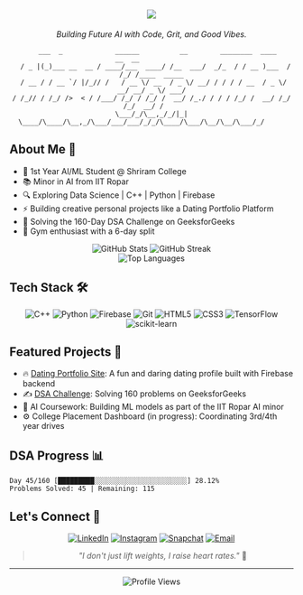 ﻿<h1 align="center">
  <img src="https://readme-typing-svg.herokuapp.com/?lines=Hello,+I'm+Ajay!+👋;AjayCodesItBetter&center=true&size=30">
</h1>

<p align="center">
  <em>Building Future AI with Code, Grit, and Good Vibes.</em>
</p>

<div align="center">
  
```ascii
   ___  _             ______          __        ________  ____       __  __            
  / _ |(_)___ __  __ / ____/___  ____/ /__  ___/  _/_  / / __ )___  / /_/ /____  _____
 / __ / / __ `/ |/_// /   / __ \/ __  / _ \/ __/ / / / / __  / _ \/ __/ __/ _ \/ ___/
/ /_// / /_/ />  < / /___/ /_/ / /_/ /  __/ /_./ / / / /_/ /  __/ /_/ /_/  __/ /    
\___/_/\__,_/_/|_| \____/\____/\__,_/\___/___/___/_/_/\____/\___/\__/\__/\___/_/     
```

</div>

## About Me 🚀

- 🧠 1st Year AI/ML Student @ Shriram College
- 📚 Minor in AI from IIT Ropar
- 🔍 Exploring Data Science | C++ | Python | Firebase
- ⚡ Building creative personal projects like a Dating Portfolio Platform
- 🧩 Solving the 160-Day DSA Challenge on GeeksforGeeks
- 💪 Gym enthusiast with a 6-day split

<div align="center">
  <img src="https://github-readme-stats.vercel.app/api?username=ajaycodesitbetter&show_icons=true&theme=radical" alt="GitHub Stats" />
  <img src="https://github-readme-streak-stats.herokuapp.com/?user=ajaycodesitbetter&theme=radical" alt="GitHub Streak" />
</div>

<div align="center">
  <img src="https://github-readme-stats.vercel.app/api/top-langs/?username=ajaycodesitbetter&layout=compact&theme=radical" alt="Top Languages" />
</div>

## Tech Stack 🛠️

<div align="center">

![C++](https://img.shields.io/badge/C++-00599C?style=for-the-badge&logo=cplusplus&logoColor=white)
![Python](https://img.shields.io/badge/Python-FFD43B?style=for-the-badge&logo=python&logoColor=blue)
![Firebase](https://img.shields.io/badge/Firebase-ffca28?style=for-the-badge&logo=firebase&logoColor=black)
![Git](https://img.shields.io/badge/Git-F05032?style=for-the-badge&logo=git&logoColor=white)
![HTML5](https://img.shields.io/badge/HTML5-E34F26?style=for-the-badge&logo=html5&logoColor=white)
![CSS3](https://img.shields.io/badge/CSS3-1572B6?style=for-the-badge&logo=css3&logoColor=white)
![TensorFlow](https://img.shields.io/badge/TensorFlow-FF6F00?style=for-the-badge&logo=tensorflow&logoColor=white)
![scikit-learn](https://img.shields.io/badge/scikit--learn-F7931E?style=for-the-badge&logo=scikit-learn&logoColor=white)

</div>

## Featured Projects 🌟

- 🔥 [Dating Portfolio Site](https://ajaydoesitbetter.netlify.app): A fun and daring dating profile built with Firebase backend
- ✍️ [DSA Challenge](https://auth.geeksforgeeks.org/user/ajaycodesitbetter): Solving 160 problems on GeeksforGeeks
- 🧠 AI Coursework: Building ML models as part of the IIT Ropar AI minor
- ⚙️ College Placement Dashboard (in progress): Coordinating 3rd/4th year drives

## DSA Progress 📊

```
Day 45/160 [█████████░░░░░░░░░░░░░░░░░░░░░░░] 28.12%
Problems Solved: 45 | Remaining: 115
```

## Let's Connect 🤝

<div align="center">

[![LinkedIn](https://img.shields.io/badge/LinkedIn-hot--ajaymathuriya-0077B5?style=for-the-badge&logo=linkedin&logoColor=white)](https://www.linkedin.com/in/hot-ajaymathuriya)
[![Instagram](https://img.shields.io/badge/Instagram-simplemancomplexmind-E4405F?style=for-the-badge&logo=instagram&logoColor=white)](https://www.instagram.com/simplemancomplexmind)
[![Snapchat](https://img.shields.io/badge/Snap-seekin4reality-FFFC00?style=for-the-badge&logo=snapchat&logoColor=black)](https://www.snapchat.com/add/seekin4reality)
[![Email](https://img.shields.io/badge/Email-ajaymathuriya@protonmail.com-8B89CC?style=for-the-badge&logo=protonmail&logoColor=white)](mailto:ajaymathuriya@protonmail.com)

</div>

<div align="center">

> *"I don't just lift weights, I raise heart rates."* 💪

</div>

---
<p align="center">
  <img src="https://komarev.com/ghpvc/?username=ajaycodesitbetter&label=Profile+Views" alt="Profile Views">
</p>
